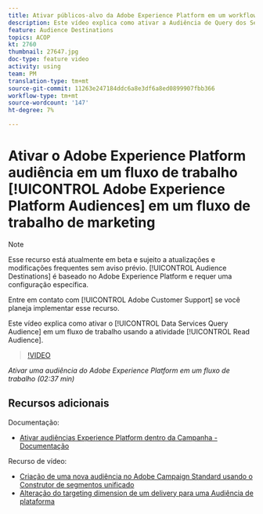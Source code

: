 ```yaml
---
title: Ativar públicos-alvo da Adobe Experience Platform em um workflow
description: Este vídeo explica como ativar a Audiência de Query dos Serviços de Dados em um fluxo de trabalho usando a atividade ‘Ler audiência’.
feature: Audience Destinations
topics: ACOP
kt: 2760
thumbnail: 27647.jpg
doc-type: feature video
activity: using
team: PM
translation-type: tm+mt
source-git-commit: 11263e247184ddc6a8e3df6a8ed0899907fbb366
workflow-type: tm+mt
source-wordcount: '147'
ht-degree: 7%

---
```



# Ativar o Adobe Experience Platform audiência em um fluxo de trabalho [!UICONTROL Adobe Experience Platform Audiences] em um fluxo de trabalho de marketing

>[!NOTE]
>
>Esse recurso está atualmente em beta e sujeito a atualizações e modificações frequentes sem aviso prévio. [!UICONTROL Audience Destinations] é baseado no Adobe Experience Platform e requer uma configuração específica.
>
>Entre em contato com [!UICONTROL Adobe Customer Support] se você planeja implementar esse recurso.

Este vídeo explica como ativar o [!UICONTROL Data Services Query Audience] em um fluxo de trabalho usando a atividade [!UICONTROL Read Audience].

>[!VIDEO](https://video.tv.adobe.com/v/27647?quality=12)

*Ativar uma audiência do Adobe Experience Platform em um fluxo de trabalho (02:37 min)*

## Recursos adicionais

Documentação:

* [Ativar audiências Experience Platform dentro da Campanha - Documentação](https://docs.adobe.com/content/help/en/campaign-standard/using/profiles-and-audiences/working-with-adobe-experience-platform/aep-about-audience-destinations-service.html)

Recurso de vídeo:

* [Criação de uma nova audiência no Adobe Campaign Standard usando o Construtor de segmentos unificado](/help/profiles-and-audiences/audience-destinations/creating-audiences-using-segment-builder.md)
* [Alteração do targeting dimension de um delivery para uma Audiência de plataforma](/help/profiles-and-audiences/audience-destinations/changing-targeting-dimension.md)

